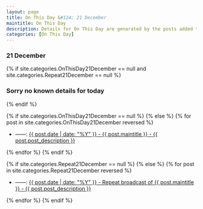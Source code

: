 ```yaml
---
layout: page
title: On This Day &#124; 21 December
maintitle: On This Day
description: Details for On This Day are genarated by the posts added to the website so the content is subject to changes/updates over time.
categories: [On This Day]
---
```


<h3>21 December</h3>

{% if site.categories.OnThisDay21December == null and site.categories.Repeat21December == null %}
  <h3>Sorry no known details for today</h3>
{% endif %}

{% if site.categories.OnThisDay21December == null %}
{% else %}
{% for post in site.categories.OnThisDay21December reversed %}
<ul>
<li> ——: <a href="{{ post.url }}">{{ post.date | date: "%Y" }} - {{ post.maintitle }} - {{ post.post_description }}</a></li>
</ul>
{% endfor %}
{% endif %}

{% if site.categories.Repeat21December == null %}
{% else %}
{% for post in site.categories.Repeat21December reversed %}
<ul>
<li> ——: <a href="{{ post.url }}">{{ post.date | date: "%Y" }} - Repeat broadcast of {{ post.maintitle }} - {{ post.post_description }}</a></li>
</ul>
{% endfor %}
{% endif %}

